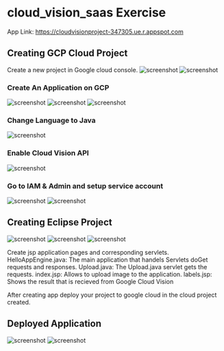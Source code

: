 # cloud_vision_saas Exercise
App Link: https://cloudvisionproject-347305.ue.r.appspot.com

## Creating GCP Cloud Project
Create a new project in Google cloud console.
![screenshot](Screenshots/ss1.PNG)
![screenshot](Screenshots/ss2.PNG)
### Create An Application on GCP
![screenshot](Screenshots/ss3.PNG)
![screenshot](Screenshots/ss4.PNG)
![screenshot](Screenshots/ss5.PNG)
### Change Language to Java
![screenshot](Screenshots/ss6.PNG)
### Enable Cloud Vision API
![screenshot](Screenshots/ss7.PNG)

### Go to IAM & Admin and setup service account
![screenshot](Screenshots/ss8.PNG)
![screenshot](Screenshots/ss9.PNG)
## Creating Eclipse Project
![screenshot](Screenshots/ss10.PNG)
![screenshot](Screenshots/ss11.PNG)
![screenshot](Screenshots/ss12.png)

Create jsp application pages and corresponding servlets.
HelloAppEngine.java: The main application that handels Servlets doGet requests and responses.
Upload.java: The Upload.java servlet gets the requests.
index.jsp: Allows to upload image to the application. 
labels.jsp: Shows the result that is recieved from Google Cloud Vision

After creating app deploy your project to google cloud in the cloud project created.

## Deployed Application
![screenshot](Screenshots/index.PNG)
![screenshot](Screenshots/result.PNG)

